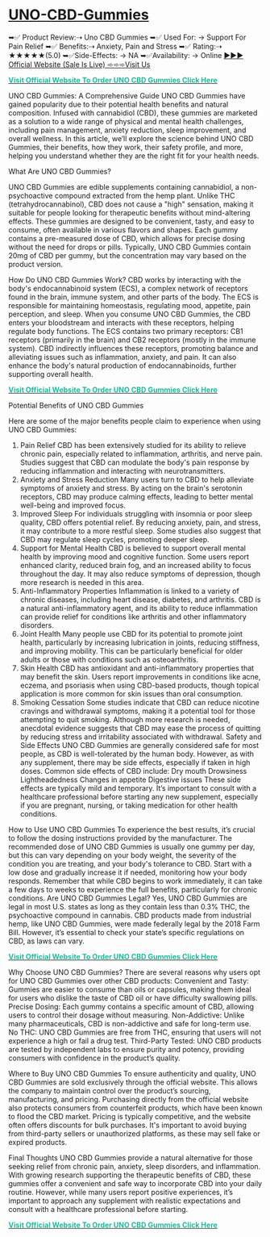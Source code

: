 # [UNO-CBD-Gummies]([url](https://taptobuynow.com/happy-place-health-cbd-gummies/))
➥✅ Product Review:⇢ Uno CBD Gummies ➥✅ Used For: → Support For Pain Relief ➥✅ Benefits:⇢ Anxiety, Pain and Stress ➥✅ Rating:⇢ ★★★★★(5.0) ➥✅Side-Effects: → NA ➥✅Availability: → Online
[►►► Official Website (Sale Is Live) ➾➾➾Visit Us
]([url](https://taptobuynow.com/happy-place-health-cbd-gummies/))

<b><a href="https://taptobuynow.com/UNO CBD Gummies/"><span style="color:#1abc9c">Visit Official Website To Order UNO CBD Gummies Click Here</span></a></b>

UNO CBD Gummies: A Comprehensive Guide
UNO CBD Gummies have gained popularity due to their potential health benefits and natural composition. Infused with cannabidiol (CBD), these gummies are marketed as a solution to a wide range of physical and mental health challenges, including pain management, anxiety reduction, sleep improvement, and overall wellness. In this article, we’ll explore the science behind UNO CBD Gummies, their benefits, how they work, their safety profile, and more, helping you understand whether they are the right fit for your health needs.

What Are UNO CBD Gummies?

UNO CBD Gummies are edible supplements containing cannabidiol, a non-psychoactive compound extracted from the hemp plant. Unlike THC (tetrahydrocannabinol), CBD does not cause a "high" sensation, making it suitable for people looking for therapeutic benefits without mind-altering effects. These gummies are designed to be convenient, tasty, and easy to consume, often available in various flavors and shapes.
Each gummy contains a pre-measured dose of CBD, which allows for precise dosing without the need for drops or pills. Typically, UNO CBD Gummies contain 20mg of CBD per gummy, but the concentration may vary based on the product version.

How Do UNO CBD Gummies Work?
CBD works by interacting with the body's endocannabinoid system (ECS), a complex network of receptors found in the brain, immune system, and other parts of the body. The ECS is responsible for maintaining homeostasis, regulating mood, appetite, pain perception, and sleep. When you consume UNO CBD Gummies, the CBD enters your bloodstream and interacts with these receptors, helping regulate body functions.
The ECS contains two primary receptors: CB1 receptors (primarily in the brain) and CB2 receptors (mostly in the immune system). CBD indirectly influences these receptors, promoting balance and alleviating issues such as inflammation, anxiety, and pain. It can also enhance the body's natural production of endocannabinoids, further supporting overall health.

<b><a href="https://taptobuynow.com/UNO CBD Gummies/"><span style="color:#1abc9c">Visit Official Website To Order UNO CBD Gummies Click Here</span></a></b>


Potential Benefits of UNO CBD Gummies

Here are some of the major benefits people claim to experience when using UNO CBD Gummies:
1. Pain Relief
CBD has been extensively studied for its ability to relieve chronic pain, especially related to inflammation, arthritis, and nerve pain. Studies suggest that CBD can modulate the body's pain response by reducing inflammation and interacting with neurotransmitters.
2. Anxiety and Stress Reduction
Many users turn to CBD to help alleviate symptoms of anxiety and stress. By acting on the brain's serotonin receptors, CBD may produce calming effects, leading to better mental well-being and improved focus.
3. Improved Sleep
For individuals struggling with insomnia or poor sleep quality, CBD offers potential relief. By reducing anxiety, pain, and stress, it may contribute to a more restful sleep. Some studies also suggest that CBD may regulate sleep cycles, promoting deeper sleep.
4. Support for Mental Health
CBD is believed to support overall mental health by improving mood and cognitive function. Some users report enhanced clarity, reduced brain fog, and an increased ability to focus throughout the day. It may also reduce symptoms of depression, though more research is needed in this area.
5. Anti-Inflammatory Properties
Inflammation is linked to a variety of chronic diseases, including heart disease, diabetes, and arthritis. CBD is a natural anti-inflammatory agent, and its ability to reduce inflammation can provide relief for conditions like arthritis and other inflammatory disorders.
6. Joint Health
Many people use CBD for its potential to promote joint health, particularly by increasing lubrication in joints, reducing stiffness, and improving mobility. This can be particularly beneficial for older adults or those with conditions such as osteoarthritis.
7. Skin Health
CBD has antioxidant and anti-inflammatory properties that may benefit the skin. Users report improvements in conditions like acne, eczema, and psoriasis when using CBD-based products, though topical application is more common for skin issues than oral consumption.
8. Smoking Cessation
Some studies indicate that CBD can reduce nicotine cravings and withdrawal symptoms, making it a potential tool for those attempting to quit smoking. Although more research is needed, anecdotal evidence suggests that CBD may ease the process of quitting by reducing stress and irritability associated with withdrawal.
Safety and Side Effects
UNO CBD Gummies are generally considered safe for most people, as CBD is well-tolerated by the human body. However, as with any supplement, there may be side effects, especially if taken in high doses. Common side effects of CBD include:
Dry mouth
Drowsiness
Lightheadedness
Changes in appetite
Digestive issues
These side effects are typically mild and temporary. It’s important to consult with a healthcare professional before starting any new supplement, especially if you are pregnant, nursing, or taking medication for other health conditions.

How to Use UNO CBD Gummies
To experience the best results, it’s crucial to follow the dosing instructions provided by the manufacturer. The recommended dose of UNO CBD Gummies is usually one gummy per day, but this can vary depending on your body weight, the severity of the condition you are treating, and your body's tolerance to CBD.
Start with a low dose and gradually increase it if needed, monitoring how your body responds. Remember that while CBD begins to work immediately, it can take a few days to weeks to experience the full benefits, particularly for chronic conditions.
Are UNO CBD Gummies Legal?
Yes, UNO CBD Gummies are legal in most U.S. states as long as they contain less than 0.3% THC, the psychoactive compound in cannabis. CBD products made from industrial hemp, like UNO CBD Gummies, were made federally legal by the 2018 Farm Bill. However, it’s essential to check your state’s specific regulations on CBD, as laws can vary.

<b><a href="https://taptobuynow.com/UNO CBD Gummies/"><span style="color:#1abc9c">Visit Official Website To Order UNO CBD Gummies Click Here</span></a></b>


Why Choose UNO CBD Gummies?
There are several reasons why users opt for UNO CBD Gummies over other CBD products:
Convenient and Tasty: Gummies are easier to consume than oils or capsules, making them ideal for users who dislike the taste of CBD oil or have difficulty swallowing pills.
Precise Dosing: Each gummy contains a specific amount of CBD, allowing users to control their dosage without measuring.
Non-Addictive: Unlike many pharmaceuticals, CBD is non-addictive and safe for long-term use.
No THC: UNO CBD Gummies are free from THC, ensuring that users will not experience a high or fail a drug test.
Third-Party Tested: UNO CBD products are tested by independent labs to ensure purity and potency, providing consumers with confidence in the product’s quality.

Where to Buy UNO CBD Gummies
To ensure authenticity and quality, UNO CBD Gummies are sold exclusively through the official website. This allows the company to maintain control over the product’s sourcing, manufacturing, and pricing. Purchasing directly from the official website also protects consumers from counterfeit products, which have been known to flood the CBD market.
Pricing is typically competitive, and the website often offers discounts for bulk purchases. It's important to avoid buying from third-party sellers or unauthorized platforms, as these may sell fake or expired products.

Final Thoughts
UNO CBD Gummies provide a natural alternative for those seeking relief from chronic pain, anxiety, sleep disorders, and inflammation. With growing research supporting the therapeutic benefits of CBD, these gummies offer a convenient and safe way to incorporate CBD into your daily routine. However, while many users report positive experiences, it’s important to approach any supplement with realistic expectations and consult with a healthcare professional before starting.

<b><a href="https://taptobuynow.com/UNO CBD Gummies/"><span style="color:#1abc9c">Visit Official Website To Order UNO CBD Gummies Click Here</span></a></b>


